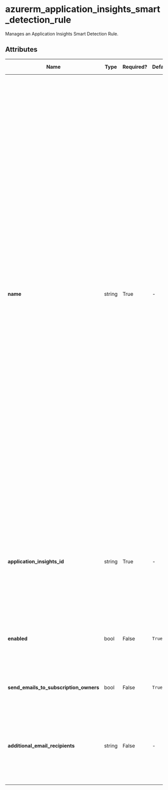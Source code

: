 # azurerm_application_insights_smart_detection_rule

Manages an Application Insights Smart Detection Rule.

## Attributes

| Name | Type | Required? | Default  | possible values | Description |
| ---- | ---- | --------- | -------- | ----------- | ----------- |
| **name** | string | True | -  |  `Slow page load time`, `Slow server response time`, `Long dependency duration`, `Degradation in server response time`, `Degradation in dependency duration`, `Degradation in trace severity ratio`, `Abnormal rise in exception volume`, `Potential memory leak detected`, `Potential security issue detected`, `Abnormal rise in daily data volume`  | Specifies the name of the Application Insights Smart Detection Rule. Valid values include `Slow page load time`, `Slow server response time`, `Long dependency duration`, `Degradation in server response time`, `Degradation in dependency duration`, `Degradation in trace severity ratio`, `Abnormal rise in exception volume`, `Potential memory leak detected`, `Potential security issue detected` and `Abnormal rise in daily data volume`, `Long dependency duration`, `Degradation in server response time`, `Degradation in dependency duration`, `Degradation in trace severity ratio`, `Abnormal rise in exception volume`, `Potential memory leak detected`, `Potential security issue detected`, `Abnormal rise in daily data volume`. Changing this forces a new resource to be created. | 
| **application_insights_id** | string | True | -  |  -  | The ID of the Application Insights component on which the Smart Detection Rule operates. Changing this forces a new resource to be created. | 
| **enabled** | bool | False | `True`  |  -  | Is the Application Insights Smart Detection Rule enabled? Defaults to `true`. | 
| **send_emails_to_subscription_owners** | bool | False | `True`  |  -  | Do emails get sent to subscription owners? Defaults to `true`. | 
| **additional_email_recipients** | string | False | -  |  -  | Specifies a list of additional recipients that will be sent emails on this Application Insights Smart Detection Rule. | 


